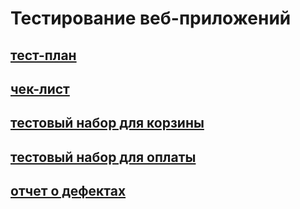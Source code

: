 # Тестирование веб-приложений
## [тест-план](https://docs.google.com/spreadsheets/d/1wgRwvVKGEtb0cTfjS1RD4rsD99SFlvwAzepRl_KAZBQ/edit?usp=sharing)
## [чек-лист](https://docs.google.com/spreadsheets/d/16VZFQrvqILO_AzpkV9YE2NIDOHHEVHkJUEmrgKvvbpY/edit?usp=sharing)
## [тестовый набор для корзины](https://github.com/Ovchinnikov-KsT/web/blob/main/G8-2024-09-03.pdf)
## [тестовый набор для оплаты](https://github.com/Ovchinnikov-KsT/web/blob/main/G8-2024-09-03%20(1).pdf)
## [отчет о дефектах](https://docs.google.com/spreadsheets/d/1PiW0wxOVFY-kbrgU-sRHmAPJ63fCIqpc/edit?usp=sharing&ouid=107051174852674585152&rtpof=true&sd=true)
